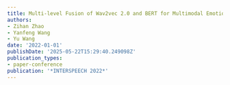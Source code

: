 ```yaml
---
title: Multi-level Fusion of Wav2vec 2.0 and BERT for Multimodal Emotion Recognition
authors:
- Zihan Zhao
- Yanfeng Wang
- Yu Wang
date: '2022-01-01'
publishDate: '2025-05-22T15:29:40.249098Z'
publication_types:
- paper-conference
publication: '*INTERSPEECH 2022*'
---
```

